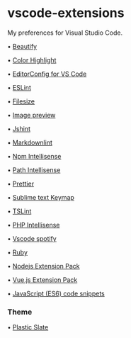 # vscode-extensions
My preferences for Visual Studio Code.

• [Beautify](https://marketplace.visualstudio.com/items?itemName=HookyQR.beautify)

• [Color Highlight](https://marketplace.visualstudio.com/items?itemName=naumovs.color-highlight)

• [EditorConfig for VS Code](https://marketplace.visualstudio.com/items?itemName=EditorConfig.EditorConfig)

• [ESLint](https://marketplace.visualstudio.com/items?itemName=dbaeumer.vscode-eslint)

• [Filesize](https://marketplace.visualstudio.com/items?itemName=mkxml.vscode-filesize)

• [Image preview](https://marketplace.visualstudio.com/items?itemName=kisstkondoros.vscode-gutter-preview)

• [Jshint](https://marketplace.visualstudio.com/items?itemName=dbaeumer.jshint)

• [Markdownlint](https://marketplace.visualstudio.com/items?itemName=DavidAnson.vscode-markdownlint)

• [Npm Intellisense](https://marketplace.visualstudio.com/items?itemName=christian-kohler.npm-intellisense)

• [Path Intellisense](https://marketplace.visualstudio.com/items?itemName=christian-kohler.path-intellisense)

• [Prettier](https://marketplace.visualstudio.com/items?itemName=esbenp.prettier-vscode)

• [Sublime text Keymap](https://marketplace.visualstudio.com/items?itemName=ms-vscode.sublime-keybindings)

• [TSLint](https://marketplace.visualstudio.com/items?itemName=eg2.tslint)

• [PHP Intellisense](https://marketplace.visualstudio.com/items?itemName=felixfbecker.php-intellisense)

• [Vscode spotify](https://marketplace.visualstudio.com/items?itemName=shyykoserhiy.vscode-spotify)

• [Ruby](https://marketplace.visualstudio.com/items?itemName=rebornix.Ruby)

• [Nodejs Extension Pack](https://marketplace.visualstudio.com/items?itemName=waderyan.nodejs-extension-pack)

• [Vue.js Extension Pack](https://marketplace.visualstudio.com/items?itemName=mubaidr.vuejs-extension-pack)

• [JavaScript (ES6) code snippets](https://marketplace.visualstudio.com/items?itemName=xabikos.JavaScriptSnippets)

### Theme

• [Plastic Slate](https://marketplace.visualstudio.com/items?itemName=kayteh.plastic-slate)
